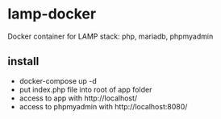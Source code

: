 # lamp-docker
Docker container for LAMP stack: php, mariadb, phpmyadmin

## install
- docker-compose up -d
- put index.php file into root of app folder
- access to app with http://localhost/
- access to phpmyadmin with http://localhost:8080/
